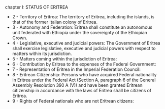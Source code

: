 chapter I: STATUS OF ERITREA

<ul>
			<li>2 - Territory of Eritrea: The territory of Eritrea, including the islands, is that of the former Italian colony of Eritrea.<ul>
			</ul></li>			<li>3 - Autonomy and Federation: Eritrea shall constitute an autonomous unit federated with Ethiopia under the sovereignty of the Ethiopian Crown.<ul>
			</ul></li>			<li>4 - Legislative, executive and judicial powers: The Government of Eritrea shall exercise legislative, executive and judicial powers with respect to matters within its jurisdiction.<ul>
			</ul></li>			<li>5 - Matters coming within the jurisdiction of Eritrea: <ul>
			</ul></li>			<li>6 - Contribution by Eritrea to the expenses of the Federal Government: <ul>
			</ul></li>			<li>7 - Representation of Eritrea in the Imperial Federation Council: <ul>
			</ul></li>			<li>8 - Eritrean Citizenship: Persons who have acquired Federal nationality in Eritrea under the Federal Act
(Section A, paragraph 6 of the General Assembly Resolution 390 A (V)) and have been granted Eritrean citizenship in accordance with the laws of Eritrea shall be citizens of Eritrea.<ul>
			</ul></li>			<li>9 - Rights of Federal nationals who are not Eritrean citizens: <ul>
			</ul></li></ul>